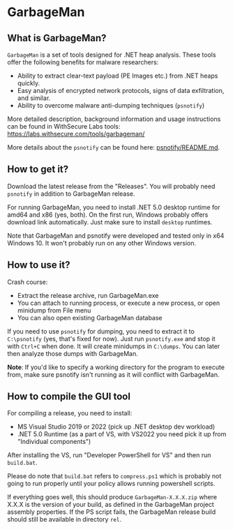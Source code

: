 # GarbageMan

## What is GarbageMan?

`GarbageMan` is a set of tools designed for .NET heap analysis. These tools offer the following benefits for malware researchers: 

- Ability to extract clear-text payload (PE Images etc.) from .NET heaps quickly. 
- Easy analysis of encrypted network protocols, signs of data exfiltration, and similar. 
- Ability to overcome malware anti-dumping techniques (`psnotify`)


More detailed description, background information and usage instructions can be found in WithSecure Labs tools: https://labs.withsecure.com/tools/garbageman/

More details about the `psnotify` can be found here: [psnotify/README.md](psnotify).


## How to get it?

Download the latest release from the "Releases". You will probably need `psnotify` in addition to GarbageMan release.

For running GarbageMan, you need to install .NET 5.0 desktop runtime for amd64 and x86 (yes, both). On the first run, Windows probably offers download link automatically. Just make sure to install `desktop` runtimes.

Note that GarbageMan and psnotify were developed and tested only in x64 Windows 10. It won't probably run on any other Windows version.


## How to use it?

Crash course:

- Extract the release archive, run GarbageMan.exe
- You can attach to running process, or execute a new process, or open minidump from File menu
- You can also open existing GarbageMan database

If you need to use `psnotify` for dumping, you need to extract it to `C:\psnotify` (yes, that's fixed for now). Just run `psnotify.exe` and stop it with `Ctrl+C` when done. It will create minidumps in `C:\dumps`. You can later then analyze those dumps with GarbageMan.

**Note**: If you'd like to specify a working directory for the program to execute from, make sure psnotify isn't running as it will conflict with GarbageMan.


## How to compile the GUI tool

For compiling a release, you need to install:

- MS Visual Studio 2019 or 2022 (pick up .NET desktop dev workload)
- .NET 5.0 Runtime (as a part of VS, with VS2022 you need pick it up from "Individual components")

After installing the VS, run "Developer PowerShell for VS" and then run `build.bat`.

Please do note that `build.bat` refers to `compress.ps1` which is probably not going to run properly until your policy allows running powershell scripts. 

If everything goes well, this should produce `GarbageMan-X.X.X.zip` where X.X.X is the version of your build, as defined in the GarbageMan project assembly properties. If the PS script fails, the GarbageMan release build should still be available in directory `rel`.



